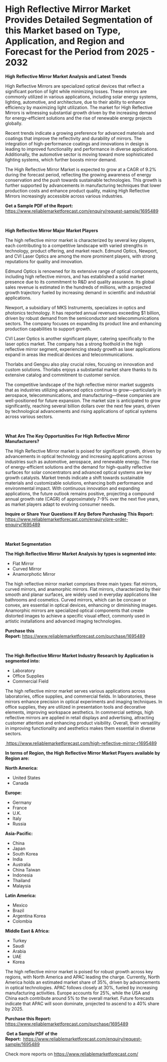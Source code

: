 <p><h1>High Reflective Mirror Market Provides Detailed Segmentation of this Market based on Type, Application, and Region and Forecast for the Period from 2025 - 2032</h1></p><p><strong>High Reflective Mirror Market Analysis and Latest Trends</strong></p>
<p><p>High Reflective Mirrors are specialized optical devices that reflect a significant portion of light while minimizing losses. These mirrors are commonly utilized in various applications, including solar energy systems, lighting, automotive, and architecture, due to their ability to enhance efficiency by maximizing light utilization. The market for High Reflective Mirrors is witnessing substantial growth driven by the increasing demand for energy-efficient solutions and the rise of renewable energy projects globally.</p><p>Recent trends indicate a growing preference for advanced materials and coatings that improve the reflectivity and durability of mirrors. The integration of high-performance coatings and innovations in design is leading to improved functionality and performance in diverse applications. Additionally, the automotive sector is moving toward more sophisticated lighting systems, which further boosts mirror demand.</p><p>The High Reflective Mirror Market is expected to grow at a CAGR of 9.2% during the forecast period, reflecting the growing awareness of energy conservation and the push towards sustainable technologies. This growth is further supported by advancements in manufacturing techniques that lower production costs and enhance product quality, making High Reflective Mirrors increasingly accessible across various industries.</p></p>
<p><strong>Get a Sample PDF of the Report:&nbsp;</strong> <a href="https://www.reliablemarketforecast.com/enquiry/request-sample/1695489?utm_campaign=2130&utm_medium=2&utm_source=Github&utm_content=ia&utm_term=10042025&utm_id=high-reflective-mirror">https://www.reliablemarketforecast.com/enquiry/request-sample/1695489</a></p>
<p>&nbsp;</p>
<p><strong>High Reflective Mirror Major Market Players</strong></p>
<p><p>The high reflective mirror market is characterized by several key players, each contributing to a competitive landscape with varied strengths in technology, product offering, and market reach. Edmund Optics, Newport, and CVI Laser Optics are among the more prominent players, with strong reputations for quality and innovation.</p><p>Edmund Optics is renowned for its extensive range of optical components, including high reflective mirrors, and has established a solid market presence due to its commitment to R&D and quality assurance. Its global sales revenue is estimated in the hundreds of millions, with a projected growth trajectory fueled by increasing demand in scientific and industrial applications.</p><p>Newport, a subsidiary of MKS Instruments, specializes in optics and photonics technology. It has reported annual revenues exceeding $1 billion, driven by robust demand from the semiconductor and telecommunications sectors. The company focuses on expanding its product line and enhancing production capabilities to support growth.</p><p>CVI Laser Optics is another significant player, catering specifically to the laser optics market. The company has a strong foothold in the high reflective mirror segment, experiencing steady growth as laser applications expand in areas like medical devices and telecommunications.</p><p>Thorlabs and Gengxu also play crucial roles, focusing on innovation and custom solutions. Thorlabs enjoys a substantial market share thanks to its extensive catalog and commitment to customer service.</p><p>The competitive landscape of the high reflective mirror market suggests that as industries utilizing advanced optics continue to grow—particularly in aerospace, telecommunications, and manufacturing—these companies are well-positioned for future expansion. The market size is anticipated to grow significantly, reaching several billion dollars over the next few years, driven by technological advancements and rising applications of optical systems across various sectors.</p></p>
<p>&nbsp;</p>
<p><strong>What Are The Key Opportunities For High Reflective Mirror Manufacturers?</strong></p>
<p><p>The High Reflective Mirror market is poised for significant growth, driven by advancements in optical technology and increasing applications across industries such as automotive, aerospace, and renewable energy. The rise of energy-efficient solutions and the demand for high-quality reflective surfaces for solar concentrators and advanced optical systems are key growth catalysts. Market trends indicate a shift towards sustainable materials and customizable solutions, enhancing both performance and environmental impact. With continuous innovation and expanding applications, the future outlook remains positive, projecting a compound annual growth rate (CAGR) of approximately 7-9% over the next five years, as market players adapt to evolving consumer needs.</p></p>
<p><strong>Inquire or Share Your Questions If Any Before Purchasing This Report:</strong> <a href="https://www.reliablemarketforecast.com/enquiry/pre-order-enquiry/1695489?utm_campaign=2130&utm_medium=2&utm_source=Github&utm_content=ia&utm_term=10042025&utm_id=high-reflective-mirror">https://www.reliablemarketforecast.com/enquiry/pre-order-enquiry/1695489</a></p>
<p>&nbsp;</p>
<p><strong>Market Segmentation</strong></p>
<p><strong>The High Reflective Mirror Market Analysis by types is segmented into:</strong></p>
<p><ul><li>Flat Mirror</li><li>Curved Mirror</li><li>Anamorphotic Mirror</li></ul></p>
<p><p>The high reflective mirror market comprises three main types: flat mirrors, curved mirrors, and anamorphic mirrors. Flat mirrors, characterized by their smooth and planar surfaces, are widely used in everyday applications like bathrooms and cosmetics. Curved mirrors, which can be concave or convex, are essential in optical devices, enhancing or diminishing images. Anamorphic mirrors are specialized optical components that create distorted images to achieve a specific visual effect, commonly used in artistic installations and advanced imaging technologies.</p></p>
<p><strong>Purchase this Report:&nbsp;</strong><a href="https://www.reliablemarketforecast.com/purchase/1695489?utm_campaign=2130&utm_medium=2&utm_source=Github&utm_content=ia&utm_term=10042025&utm_id=high-reflective-mirror">https://www.reliablemarketforecast.com/purchase/1695489</a></p>
<p>&nbsp;</p>
<p><strong>The High Reflective Mirror Market Industry Research by Application is segmented into:</strong></p>
<p><ul><li>Laboratory</li><li>Office Supplies</li><li>Commercial Field</li></ul></p>
<p><p>The high reflective mirror market serves various applications across laboratories, office supplies, and commercial fields. In laboratories, these mirrors enhance precision in optical experiments and imaging techniques. In office supplies, they are utilized in presentation tools and decorative elements, improving workspace aesthetics. In commercial settings, high reflective mirrors are applied in retail displays and advertising, attracting customer attention and enhancing product visibility. Overall, their versatility in improving functionality and aesthetics makes them essential in diverse sectors.</p></p>
<p><a href="https://www.reliablemarketforecast.com/high-reflective-mirror-r1695489?utm_campaign=2130&utm_medium=2&utm_source=Github&utm_content=ia&utm_term=10042025&utm_id=high-reflective-mirror">&nbsp;https://www.reliablemarketforecast.com/high-reflective-mirror-r1695489</a></p>
<p><strong>In terms of Region, the High Reflective Mirror Market Players available by Region are:</strong></p>
<p>
    <p> <strong> North America: </strong>
        <ul>
            <li>United States</li>
            <li>Canada</li>
        </ul>
        </p> 
    <p> <strong> Europe: </strong>
        <ul>
            <li>Germany</li>
            <li>France</li>
            <li>U.K.</li>
            <li>Italy</li>
            <li>Russia</li>
        </ul>
        </p> 
    <p> <strong> Asia-Pacific: </strong>
        <ul>
            <li>China</li>
            <li>Japan</li>
            <li>South Korea</li>
            <li>India</li>
            <li>Australia</li>
            <li>China Taiwan</li>
            <li>Indonesia</li>
            <li>Thailand</li>
            <li>Malaysia</li>
        </ul>
        </p> 
    <p> <strong> Latin America: </strong>
        <ul>
            <li>Mexico</li>
            <li>Brazil</li>
            <li>Argentina Korea</li>
            <li>Colombia</li>
        </ul>
        </p> 
    <p> <strong> Middle East & Africa: </strong>
        <ul>
            <li>Turkey</li>
            <li>Saudi</li>
            <li>Arabia</li>
            <li>UAE</li>
            <li>Korea</li>
        </ul>
    </p>
    </p>
<p><p>The high reflective mirror market is poised for robust growth across key regions, with North America and APAC leading the charge. Currently, North America holds an estimated market share of 35%, driven by advancements in optical technologies. APAC follows closely at 30%, fueled by increasing manufacturing activities. Europe accounts for 25%, while the USA and China each contribute around 5% to the overall market. Future forecasts indicate that APAC will soon dominate, projected to ascend to a 40% share by 2025.</p></p>
<p><strong>Purchase this Report: </strong><a href="https://www.reliablemarketforecast.com/purchase/1695489?utm_campaign=2130&utm_medium=2&utm_source=Github&utm_content=ia&utm_term=10042025&utm_id=high-reflective-mirror">https://www.reliablemarketforecast.com/purchase/1695489</a></p>
<p>&nbsp;<strong>Get a Sample PDF of the Report:&nbsp;&nbsp;</strong><a href="https://www.reliablemarketforecast.com/enquiry/request-sample/1695489?utm_campaign=2130&utm_medium=2&utm_source=Github&utm_content=ia&utm_term=10042025&utm_id=high-reflective-mirror">https://www.reliablemarketforecast.com/enquiry/request-sample/1695489</a></p>
<p><strong></strong></p>
<p>Check more reports on <a href="https://www.reliablemarketforecast.com/?utm_campaign=2130&utm_medium=2&utm_source=Github&utm_content=ia&utm_term=10042025&utm_id=high-reflective-mirror">https://www.reliablemarketforecast.com/</a></p>